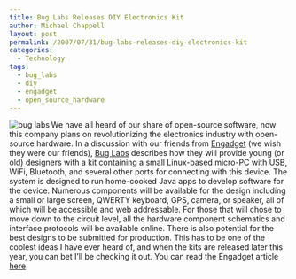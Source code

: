 ```yaml
---
title: Bug Labs Releases DIY Electronics Kit
author: Michael Chappell
layout: post
permalink: /2007/07/31/bug-labs-releases-diy-electronics-kit
categories:
  - Technology
tags:
  - bug_labs
  - diy
  - engadget
  - open_source_hardware
---
```

<img src="http://digivation.net/wp-content/uploads/2007/07/teaser.jpg" alt="bug labs" align="left" />We have all heard of our share of open-source software, now this company plans on revolutionizing the electronics industry with open-source hardware. In a discussion with our friends from [Engadget][1] (we wish they were our friends), [Bug Labs][2] describes how they will provide young (or old) designers with a kit containing a small Linux-based micro-PC with USB, WiFi, Bluetooth, and several other ports for connecting with this device. The system is designed to run home-cooked Java apps to develop software for the device. Numerous components will be available for the design including a small or large screen, QWERTY keyboard, GPS, camera, or speaker, all of which will be accessible and web addressable. For those that will chose to move down to the circuit level, all the hardware component schematics and interface protocols will be available online. There is also potential for the best designs to be submitted for production. This has to be one of the coolest ideas I have ever heard of, and when the kits are released later this year, you can bet I&#8217;ll be checking it out. You can read the Engadget article [here][3].

 [1]: http://www.engadget.com/
 [2]: http://www.buglabs.net/
 [3]: http://www.engadget.com/2007/07/31/bug-labs-diy-gadgets-turn-consumer-electronics-on-its-ear/